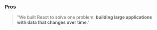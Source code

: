 ### Pros

> "We built React to solve one problem: **building large applications with data that changes over time**."
